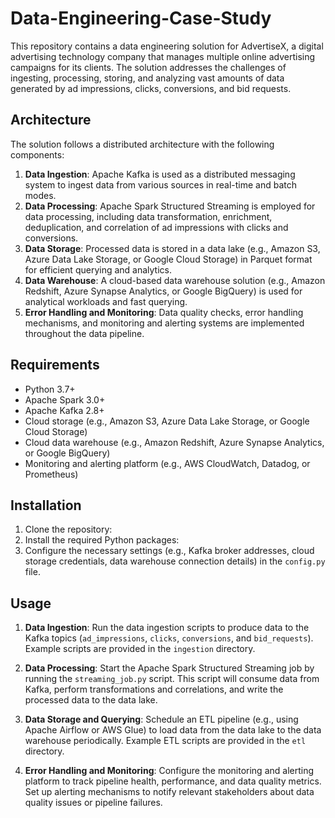 # Data-Engineering-Case-Study

This repository contains a data engineering solution for AdvertiseX, a digital advertising technology company that manages multiple online advertising campaigns for its clients. The solution addresses the challenges of ingesting, processing, storing, and analyzing vast amounts of data generated by ad impressions, clicks, conversions, and bid requests.

## Architecture

The solution follows a distributed architecture with the following components:

1. **Data Ingestion**: Apache Kafka is used as a distributed messaging system to ingest data from various sources in real-time and batch modes.
2. **Data Processing**: Apache Spark Structured Streaming is employed for data processing, including data transformation, enrichment, deduplication, and correlation of ad impressions with clicks and conversions.
3. **Data Storage**: Processed data is stored in a data lake (e.g., Amazon S3, Azure Data Lake Storage, or Google Cloud Storage) in Parquet format for efficient querying and analytics.
4. **Data Warehouse**: A cloud-based data warehouse solution (e.g., Amazon Redshift, Azure Synapse Analytics, or Google BigQuery) is used for analytical workloads and fast querying.
5. **Error Handling and Monitoring**: Data quality checks, error handling mechanisms, and monitoring and alerting systems are implemented throughout the data pipeline.

## Requirements

- Python 3.7+
- Apache Spark 3.0+
- Apache Kafka 2.8+
- Cloud storage (e.g., Amazon S3, Azure Data Lake Storage, or Google Cloud Storage)
- Cloud data warehouse (e.g., Amazon Redshift, Azure Synapse Analytics, or Google BigQuery)
- Monitoring and alerting platform (e.g., AWS CloudWatch, Datadog, or Prometheus)

## Installation

1. Clone the repository:
2. Install the required Python packages:
3. Configure the necessary settings (e.g., Kafka broker addresses, cloud storage credentials, data warehouse connection details) in the `config.py` file.

## Usage

1. **Data Ingestion**: Run the data ingestion scripts to produce data to the Kafka topics (`ad_impressions`, `clicks`, `conversions`, and `bid_requests`). Example scripts are provided in the `ingestion` directory.

2. **Data Processing**: Start the Apache Spark Structured Streaming job by running the `streaming_job.py` script. This script will consume data from Kafka, perform transformations and correlations, and write the processed data to the data lake.

3. **Data Storage and Querying**: Schedule an ETL pipeline (e.g., using Apache Airflow or AWS Glue) to load data from the data lake to the data warehouse periodically. Example ETL scripts are provided in the `etl` directory.

4. **Error Handling and Monitoring**: Configure the monitoring and alerting platform to track pipeline health, performance, and data quality metrics. Set up alerting mechanisms to notify relevant stakeholders about data quality issues or pipeline failures.

